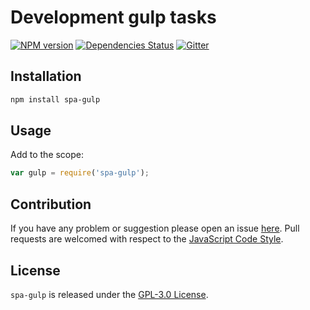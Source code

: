 Development gulp tasks
======================

[![NPM version](https://img.shields.io/npm/v/spa-gulp.svg?style=flat-square)](https://www.npmjs.com/package/spa-gulp)
[![Dependencies Status](https://img.shields.io/david/spasdk/gulp.svg?style=flat-square)](https://david-dm.org/spasdk/gulp)
[![Gitter](https://img.shields.io/badge/gitter-join%20chat-blue.svg?style=flat-square)](https://gitter.im/DarkPark/spa)


## Installation ##

```bash
npm install spa-gulp
```


## Usage ##

Add to the scope:

```js
var gulp = require('spa-gulp');
```


## Contribution ##

If you have any problem or suggestion please open an issue [here](https://github.com/spasdk/gulp/issues).
Pull requests are welcomed with respect to the [JavaScript Code Style](https://github.com/DarkPark/jscs).


## License ##

`spa-gulp` is released under the [GPL-3.0 License](http://opensource.org/licenses/GPL-3.0).
